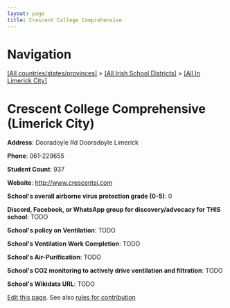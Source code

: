 ```yaml
---
layout: page
title: Crescent College Comprehensive
---
```

# Navigation

[[All countries/states/provinces]](../../..) > [[All Irish School Districts]](../..) > [[All In Limerick City]](..)

# Crescent College Comprehensive (Limerick City)

**Address**: Dooradoyle Rd Dooradoyle Limerick

**Phone**: 061-229655

**Student Count**: 937

**Website**: <http://www.crescentsj.com>

**School's overall airborne virus protection grade (0-5)**: 0

**Discord, Facebook, or WhatsApp group for discovery/advocacy for THIS school**: TODO

**School's policy on Ventilation**: TODO

**School's Ventilation Work Completion**: TODO

**School's Air-Purification**: TODO

**School's CO2 monitoring to actively drive ventilation and filtration**: TODO

**School's Wikidata URL**: TODO


[Edit this page](https://github.com/ventilate-schools/Ireland/edit/main/./Limerick_City/Crescent_College_Comprehensive.md). See also [rules for contribution](../../../contribution-rules/)